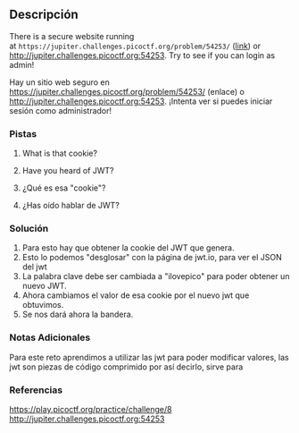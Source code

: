 ## Descripción
There is a secure website running at `https://jupiter.challenges.picoctf.org/problem/54253/` ([link](https://jupiter.challenges.picoctf.org/problem/54253/)) or http://jupiter.challenges.picoctf.org:54253. Try to see if you can login as admin!

Hay un sitio web seguro en https://jupiter.challenges.picoctf.org/problem/54253/ (enlace) o http://jupiter.challenges.picoctf.org:54253. ¡Intenta ver si puedes iniciar sesión como administrador!
### Pistas
1. What is that cookie?
2. Have you heard of JWT?

1. ¿Qué es esa "cookie"?
2. ¿Has oído hablar de JWT?
### Solución
1. Para esto hay que obtener la cookie del JWT que genera.
2. Esto lo podemos "desglosar" con la página de jwt.io, para ver el JSON del jwt
3. La palabra clave debe ser cambiada a "ilovepico" para poder obtener un nuevo JWT.
4. Ahora cambiamos el valor de esa cookie por el nuevo jwt que obtuvimos.
5. Se nos dará ahora la bandera.
### Notas Adicionales
Para este reto aprendimos a utilizar las jwt para poder modificar valores, las jwt son piezas de código comprimido por así decirlo, sirve para 
### Referencias
https://play.picoctf.org/practice/challenge/8
http://jupiter.challenges.picoctf.org:54253
